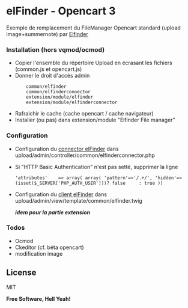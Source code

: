 # elFinder - Opencart 3

Exemple de remplacement du FileManager Opencart standard (upload image+summernote) par [Elfinder](https://github.com/Studio-42/elFinder)

### Installation (hors vqmod/ocmod)

+ Copier l'ensemble du répertoire Upload en écrasant les fichiers (common.js et opencart.js)
+ Donner le droit d'accès admin   
    ```
        common/elfinder
        common/elfinderconnector 
        extension/module/elfinder
        extension/module/elfinderconnector
    ``` 
+ Rafraichir le cache (cache opencart / cache navigateur)
+ Installer (ou pas) dans extension/module "Elfinder File manager"

### Configuration

+ Configuration du [connector elFinder](https://github.com/Studio-42/elFinder/wiki/Connector-configuration-options) dans upload/admin/controller/common/elfinderconnector.php 
+ Si "HTTP Basic Authentication" n'est pas setté, supprimer la ligne
    ```
    'attributes'	=> array( array( 'pattern'=>'/.+/', 'hidden'=>(isset($_SERVER['PHP_AUTH_USER']))? false     : true ))
    ```
+ Configuration du [client elFinder](https://github.com/Studio-42/elFinder/wiki/Client-configuration-options) dans upload/admin/view/template/common/elfinder.twig
    
    **_idem pour la partie extension_** 

### Todos

 - Ocmod
 - Ckeditor (cf. béta opencart)
 - modification image

License
----

MIT


**Free Software, Hell Yeah!**
